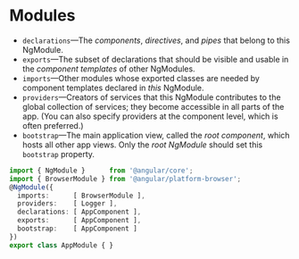 # Modules

* `declarations`—The _components_, _directives_, and _pipes_ that belong to this NgModule.
* `exports`—The subset of declarations that should be visible and usable in the _component templates_ of other NgModules.
* `imports`—Other modules whose exported classes are needed by component templates declared in _this_ NgModule.
* `providers`—Creators of services that this NgModule contributes to the global collection of services; they become accessible in all parts of the app. \(You can also specify providers at the component level, which is often preferred.\)
* `bootstrap`—The main application view, called the _root component_, which hosts all other app views. Only the _root NgModule_ should set this `bootstrap` property.

```typescript
import { NgModule }      from '@angular/core';
import { BrowserModule } from '@angular/platform-browser';
@NgModule({
  imports:      [ BrowserModule ],
  providers:    [ Logger ],
  declarations: [ AppComponent ],
  exports:      [ AppComponent ],
  bootstrap:    [ AppComponent ]
})
export class AppModule { }
```

